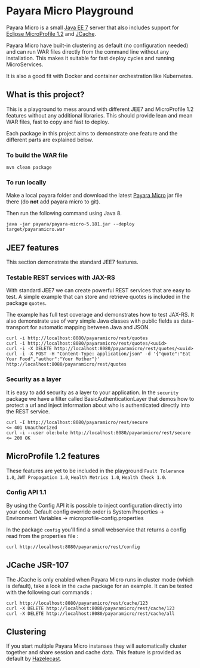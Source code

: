 # Payara Micro Playground
Payara Micro is a small [Java EE 7](http://www.oracle.com/technetwork/java/javaee/tech/index-jsp-142185.html) server 
that also includes support for [Eclipse MicroProfile 1.2](https://projects.eclipse.org/projects/technology.microprofile) 
and [JCache](https://www.jcp.org/en/jsr/detail?id=107).

Payara Micro have built-in clustering as default (no configuration needed) and can run WAR files directly
from the command line without any installation.  This makes it suitable for fast deploy cycles and running
MicroServices.

It is also a good fit with Docker and container orchestration like Kubernetes.

## What is this project?
This is a playground to mess around with different JEE7 and MicroProfile 1.2 features without any
additional libraries.  This should provide lean and mean WAR files, fast to copy and fast to deploy.

Each package in this project aims to demonstrate one feature and the different parts are explained below.

### To build the WAR file
```
mvn clean package
```

### To run locally
Make a local payara folder and download the latest [Payara Micro](https://www.payara.fish/payara_micro) jar file there (do **not** add payara micro to git). 

Then run the following command using Java 8.
```
java -jar payara/payara-micro-5.181.jar --deploy target/payaramicro.war
```



## JEE7 features
This section demonstrate the standard JEE7 features.

### Testable REST services with JAX-RS
With standard JEE7 we can create powerful REST services that are easy to test.
A simple example that can store and retrieve quotes is included in the package `quotes`.

The example has full test coverage and demonstrates how to test JAX-RS.  It also 
demonstrate use of very simple Java classes with public fields as data-transport for
automatic mapping between Java and JSON.
```
curl -i http://localhost:8080/payaramicro/rest/quotes
curl -i http://localhost:8080/payaramicro/rest/quotes/<uuid>
curl -i -X DELETE http://localhost:8080/payaramicro/rest/quotes/<uuid>
curl -i -X POST -H "Content-Type: application/json" -d '{"quote":"Eat Your Food","author":"Your Mother"}' http://localhost:8080/payaramicro/rest/quotes
```

### Security as a layer
It is easy to add security as a layer to your application.  In the `security` package we
have a filter called BasicAuthenticationLayer that demos how to protect a url and inject
information about who is authenticated directly into the REST service.
 ```
curl -I http://localhost:8080/payaramicro/rest/secure                   <= 401 Unauthorized
curl -i --user ole:bole http://localhost:8080/payaramicro/rest/secure   <= 200 OK
 ```



## MicroProfile 1.2 features
These features are yet to be included in the playground `Fault Tolerance 1.0`, `JWT Propagation 1.0`, 
`Health Metrics 1.0`, `Health Check 1.0`.

### Config API 1.1
By using the Config API it is possible to inject configuration directly into your code.
Default config override order is System Properties -> Environment Variables -> microprofile-config.properties

In the package `config` you'll find a small webservice that returns a config read from the properties file :
```
curl http://localhost:8080/payaramicro/rest/config
```



## JCache JSR-107
The JCache is only enabled when Payara Micro runs in cluster mode (which is default), take a look in the
`cache` package for an example.  It can be tested with the following curl commands :
```
curl http://localhost:8080/payaramicro/rest/cache/123
curl -X DELETE http://localhost:8080/payaramicro/rest/cache/123
curl -X DELETE http://localhost:8080/payaramicro/rest/cache/all
```



## Clustering
If you start multiple Payara Micro instanses they will automatically cluster together and share
session and cache data.  This feature is provided as default by [Hazelecast](https://hazelcast.org).